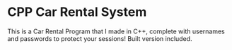 # CPP Car Rental System
This is a Car Rental Program that I made in C++, complete with usernames and passwords to protect your sessions! Built version included.
